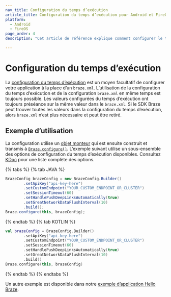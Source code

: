 ```yaml
---
nav_title: Configuration du temps d’exécution
article_title: Configuration du temps d’exécution pour Android et FireOS
platform: 
  - Android
  - FireOS
page_order: 4
description: "Cet article de référence explique comment configurer le temps d’exécution pour votre application Android ou FireOS."

---
```


# Configuration du temps d’exécution

La [configuration du temps d’exécution][1] est un moyen facultatif de configurer votre application à la place d’un `braze.xml`. L’utilisation de la configuration du temps d’exécution et de la configuration `braze.xml` en même temps est toujours possible. Les valeurs configurées du temps d’exécution ont toujours préséance sur la même valeur dans le `braze.xml`. Si le SDK Braze peut trouver toutes les valeurs dans la configuration du temps d’exécution, alors `braze.xml` n’est plus nécessaire et peut être retiré.

## Exemple d’utilisation

La configuration utilise un [objet monteur][2] qui est ensuite construit et transmis à [`Braze.configure()`][1]. L’exemple suivant utilise un sous-ensemble des options de configuration du temps d’exécution disponibles. Consultez [KDoc][1] pour une liste complète des options.

{% tabs %}
{% tab JAVA %}

```java
BrazeConfig brazeConfig = new BrazeConfig.Builder()
        .setApiKey("api-key-here")
        .setCustomEndpoint("YOUR_CUSTOM_ENDPOINT_OR_CLUSTER")
        .setSessionTimeout(60)
        .setHandlePushDeepLinksAutomatically(true)
        .setGreatNetworkDataFlushInterval(10)
        .build();
Braze.configure(this, brazeConfig);
```

{% endtab %}
{% tab KOTLIN %}

```kotlin
val brazeConfig = BrazeConfig.Builder()
        .setApiKey("api-key-here")
        .setCustomEndpoint("YOUR_CUSTOM_ENDPOINT_OR_CLUSTER")
        .setSessionTimeout(60)
        .setHandlePushDeepLinksAutomatically(true)
        .setGreatNetworkDataFlushInterval(10)
        .build()
Braze.configure(this, brazeConfig)
```

{% endtab %}
{% endtabs %}

Un autre exemple est disponible dans notre [exemple d’application Hello Braze][3].

[1]: https://appboy.github.io/appboy-android-sdk/kdoc/braze-android-sdk/com.appboy/-appboy/configure.html
[2]: https://appboy.github.io/appboy-android-sdk/kdoc/braze-android-sdk/com.braze.configuration/-braze-config/-builder/index.html
[3]: https://github.com/Appboy/appboy-android-sdk/blob/master/samples/hello-braze/src/main/java/com/braze/helloworld/CustomApplication.java
